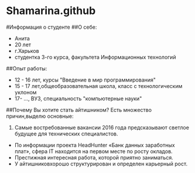 # Shamarina.github
#Информация о студенте
##О себе:
- Анита
- 20 лет
- г.Харьков
- студентка 3-го курса, факультета Информационных технологий

##Опыт работы:
*  12 - 16 лет, курсы "Введение в мир программирования"
*  15 - 17 лет,общеобразовательная школа, класс с технологическим уклоном
*  17- ..., ВУЗ, специальность "компьютерные науки"

##Почему Вы хотите стать айтишником?
Есть множество причин,выделю основные:
1. Самые востребованные вакансии 2016 года предсказывают светлое будущее для технических специалистов.
* По информации проекта HeadHunter «Банк данных заработных плат», сфера IT находится на первом месте по росту окладов.
* Престижная интересная работа, которой приятно заниматься.
* У айтишниковхорошо структурирован и определен карьерный рост.
